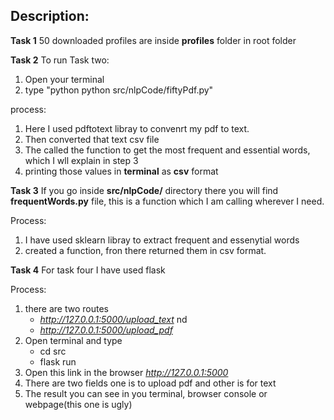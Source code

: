 ## Description:

**Task 1**
50 downloaded profiles are inside **profiles** folder in root folder

**Task 2**
To run Task two:

1. Open your terminal
2. type "python python src/nlpCode/fiftyPdf.py"

process:

1. Here I used pdftotext libray to convenrt my pdf to text.
2. Then converted that text csv file
3. The called the function to get the most frequent and essential words, which I wll explain in step 3
4. printing those values in **terminal** as **csv** format

**Task 3**
If you go inside **src/nlpCode/** directory there you will find **frequentWords.py** file, this is a function which I am calling wherever I need.

Process:

1. I have used sklearn libray to extract frequent and essenytial words
2. created a function, fron there returned them in csv format.

**Task 4**
For task four I have used flask

Process:

1. there are two routes
   - *http://127.0.0.1:5000/upload_text* nd
   - *http://127.0.0.1:5000/upload_pdf*
2. Open terminal and type
   - cd src
   - flask run
3. Open this link in the browser *http://127.0.0.1:5000*
4. There are two fields one is to upload pdf and other is for text
5. The result you can see in you terminal, browser console or webpage(this one is ugly)
